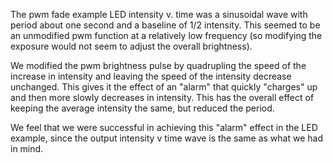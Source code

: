 The pwm fade example LED intensity v. time was a sinusoidal wave with period about one second and a baseline of 1/2 intensity. This seemed to be an unmodified pwm function at a relatively low frequency (so modifying the exposure would not seem to adjust the overall brightness).

We modified the pwm brightness pulse by quadrupling the speed of the increase in intensity and leaving the speed of the intensity decrease unchanged. This gives it the effect of an "alarm" that quickly "charges" up and then more slowly decreases in intensity. This has the overall effect of keeping the average intensity the same, but reduced the period.

We feel that we were successful in achieving this "alarm" effect in the LED example, since the output intensity v time wave is the same as what we had in mind.

